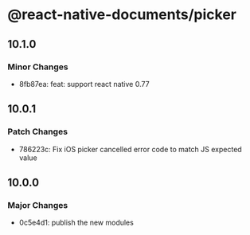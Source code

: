 # @react-native-documents/picker

## 10.1.0

### Minor Changes

- 8fb87ea: feat: support react native 0.77

## 10.0.1

### Patch Changes

- 786223c: Fix iOS picker cancelled error code to match JS expected value

## 10.0.0

### Major Changes

- 0c5e4d1: publish the new modules
